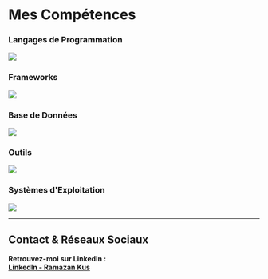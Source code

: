# **Mes Compétences**  <!-- Titre principal plus visible -->

### Langages de Programmation
<p> <a href="https://skillicons.dev"> <img src="https://skillicons.dev/icons?i=js,ts,py,java,php,c,html,css" /> </a> </p>

### Frameworks
<p> <a href="https://skillicons.dev"> <img src="https://skillicons.dev/icons?i=spring,symfony,angular,vue" /> </a> </p>

### Base de Données
<p> <a href="https://skillicons.dev"> <img src="https://skillicons.dev/icons?i=mysql,postgres,mongodb" /> </a> </p>

### Outils
<p> <a href="https://skillicons.dev"> <img src="https://skillicons.dev/icons?i=git,github,gitlab,docker,figma,vscode,idea,androidstudio" /> </a> </p>

### Systèmes d'Exploitation
<p> <a href="https://skillicons.dev"> <img src="https://skillicons.dev/icons?i=linux,windows" /> </a> </p>

---

## **Contact & Réseaux Sociaux**  <!-- Mise en valeur du lien LinkedIn -->

**Retrouvez-moi sur LinkedIn :**  
[**LinkedIn - Ramazan Kus**](https://www.linkedin.com/in/ramazan-kus) <!-- Rendre LinkedIn plus visible -->
